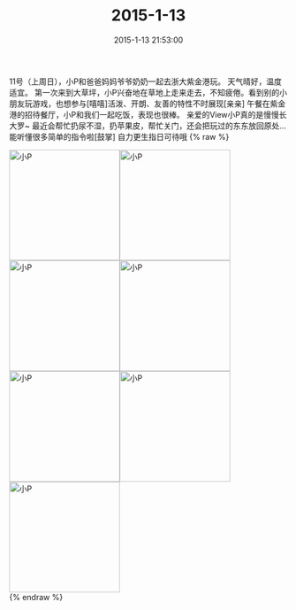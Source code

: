 ﻿---
title: 2015-1-13
date: 2015-1-13 21:53:00
tags:
categories: 妈妈
---
11号（上周日），小P和爸爸妈妈爷爷奶奶一起去浙大紫金港玩。
天气晴好，温度适宜。
第一次来到大草坪，小P兴奋地在草地上走来走去，不知疲倦。看到别的小朋友玩游戏，也想参与[嘻嘻]活泼、开朗、友善的特性不时展现[亲亲]
午餐在紫金港的招待餐厅，小P和我们一起吃饭，表现也很棒。
亲爱的View小P真的是慢慢长大罗~
最近会帮忙扔尿不湿，扔苹果皮，帮忙关门，还会把玩过的东东放回原处...能听懂很多简单的指令啦[鼓掌]
自力更生指日可待哦
{% raw %}
<div style="width:500 px">
<div style="float:left; width:100 px"><img src="/2015-1-13/微信图片_20171011080100.jpg" width="200" alt="小P"></div>
<div style="float:left; width:100 px"><img src="/2015-1-13/微信图片_20171011080115.jpg" width="200" alt="小P"></div>
<div style="float:left; width:100 px"><img src="/2015-1-13/微信图片_20171011080126.jpg" width="200" alt="小P"></div>
<div style="float:left; width:100 px"><img src="/2015-1-13/微信图片_20171011080135.jpg" width="200" alt="小P"></div>
<div style="float:left; width:100 px"><img src="/2015-1-13/微信图片_20171011080145.jpg" width="200" alt="小P"></div>
<div style="float:left; width:100 px"><img src="/2015-1-13/微信图片_20171011080155.jpg" width="200" alt="小P"></div>
<div style="float:left; width:100 px"><img src="/2015-1-13/微信图片_20171011080205.jpg" width="200" alt="小P"></div>
<div style="clear:both"></div>
</div>
{% endraw %}